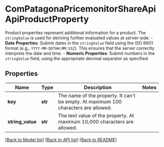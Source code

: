 # ComPatagonaPricemonitorShareApiApiProductProperty

Product properties represent additional information for a product. The `stringValue` is used for deriving further evaluated values at server-side: - **Date Properties**: Submit dates in the `stringValue` field using the ISO 8601 format (e.g., `YYYY-MM-DDTHH:MM:SSZ`). This ensures that the server correctly interprets the date and time. - **Numeric Properties**: Submit numbers in the `stringValue` field, using the appropriate decimal separator as specified.
## Properties
Name | Type | Description | Notes
------------ | ------------- | ------------- | -------------
**key** | **str** | The name of the property. It can&#39;t be empty. At maximum 100 characters are allowed. | 
**string_value** | **str** | The text value of the property. At maximum 10,000 characters are allowed. | 

[[Back to Model list]](../README.md#documentation-for-models) [[Back to API list]](../README.md#documentation-for-api-endpoints) [[Back to README]](../README.md)



